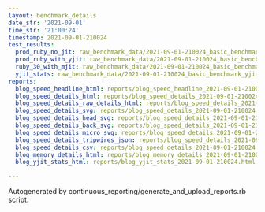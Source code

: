 ```yaml
---
layout: benchmark_details
date_str: '2021-09-01'
time_str: '21:00:24'
timestamp: 2021-09-01-210024
test_results:
  prod_ruby_no_jit: raw_benchmark_data/2021-09-01-210024_basic_benchmark_prod_ruby_no_jit.json
  prod_ruby_with_yjit: raw_benchmark_data/2021-09-01-210024_basic_benchmark_prod_ruby_with_yjit.json
  ruby_30_with_mjit: raw_benchmark_data/2021-09-01-210024_basic_benchmark_ruby_30_with_mjit.json
  yjit_stats: raw_benchmark_data/2021-09-01-210024_basic_benchmark_yjit_stats.json
reports:
  blog_speed_headline_html: reports/blog_speed_headline_2021-09-01-210024.html
  blog_speed_details_html: reports/blog_speed_details_2021-09-01-210024.html
  blog_speed_details_raw_details_html: reports/blog_speed_details_2021-09-01-210024.raw_details.html
  blog_speed_details_svg: reports/blog_speed_details_2021-09-01-210024.svg
  blog_speed_details_head_svg: reports/blog_speed_details_2021-09-01-210024.head.svg
  blog_speed_details_back_svg: reports/blog_speed_details_2021-09-01-210024.back.svg
  blog_speed_details_micro_svg: reports/blog_speed_details_2021-09-01-210024.micro.svg
  blog_speed_details_tripwires_json: reports/blog_speed_details_2021-09-01-210024.tripwires.json
  blog_speed_details_csv: reports/blog_speed_details_2021-09-01-210024.csv
  blog_memory_details_html: reports/blog_memory_details_2021-09-01-210024.html
  blog_yjit_stats_html: reports/blog_yjit_stats_2021-09-01-210024.html

---
```

Autogenerated by continuous_reporting/generate_and_upload_reports.rb script.
